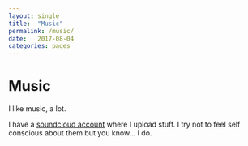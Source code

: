 ```yaml
---
layout: single
title:  "Music"
permalink: /music/
date:   2017-08-04
categories: pages
---
```

# Music
I like music, a lot.

I have a [soundcloud account](https://soundcloud.com/kbs_music) where I upload stuff.
I try not to feel self conscious about them but you know... I do.
